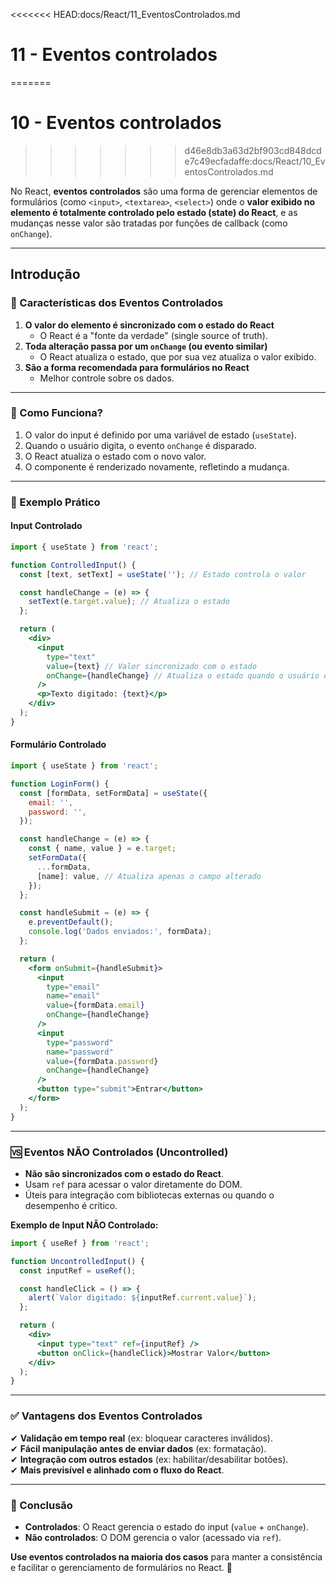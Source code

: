 <<<<<<< HEAD:docs/React/11_EventosControlados.md
# 11 - Eventos controlados
=======
# 10 - Eventos controlados
>>>>>>> d46e8db3a63d2bf903cd848dcde7c49ecfadaffe:docs/React/10_EventosControlados.md

No React, **eventos controlados** são uma forma de gerenciar elementos de formulários (como `<input>`, `<textarea>`, `<select>`) onde o **valor exibido no elemento é totalmente controlado pelo estado (state) do React**, e as mudanças nesse valor são tratadas por funções de callback (como `onChange`).

---
## Introdução

### **📌 Características dos Eventos Controlados**

1. **O valor do elemento é sincronizado com o estado do React**  
   - O React é a "fonte da verdade" (single source of truth).
2. **Toda alteração passa por um `onChange` (ou evento similar)**  
   - O React atualiza o estado, que por sua vez atualiza o valor exibido.
3. **São a forma recomendada para formulários no React**  
   - Melhor controle sobre os dados.

---

### **🔄 Como Funciona?**
1. O valor do input é definido por uma variável de estado (`useState`).
2. Quando o usuário digita, o evento `onChange` é disparado.
3. O React atualiza o estado com o novo valor.
4. O componente é renderizado novamente, refletindo a mudança.

---

### **📝 Exemplo Prático**
#### **Input Controlado**

```jsx
import { useState } from 'react';

function ControlledInput() {
  const [text, setText] = useState(''); // Estado controla o valor

  const handleChange = (e) => {
    setText(e.target.value); // Atualiza o estado
  };

  return (
    <div>
      <input
        type="text"
        value={text} // Valor sincronizado com o estado
        onChange={handleChange} // Atualiza o estado quando o usuário digita
      />
      <p>Texto digitado: {text}</p>
    </div>
  );
}
```

#### **Formulário Controlado**
```jsx
import { useState } from 'react';

function LoginForm() {
  const [formData, setFormData] = useState({
    email: '',
    password: '',
  });

  const handleChange = (e) => {
    const { name, value } = e.target;
    setFormData({
      ...formData,
      [name]: value, // Atualiza apenas o campo alterado
    });
  };

  const handleSubmit = (e) => {
    e.preventDefault();
    console.log('Dados enviados:', formData);
  };

  return (
    <form onSubmit={handleSubmit}>
      <input
        type="email"
        name="email"
        value={formData.email}
        onChange={handleChange}
      />
      <input
        type="password"
        name="password"
        value={formData.password}
        onChange={handleChange}
      />
      <button type="submit">Entrar</button>
    </form>
  );
}
```

---

### **🆚 Eventos NÃO Controlados (Uncontrolled)**
- **Não são sincronizados com o estado do React**.
- Usam `ref` para acessar o valor diretamente do DOM.
- Úteis para integração com bibliotecas externas ou quando o desempenho é crítico.

**Exemplo de Input NÃO Controlado:**

```jsx
import { useRef } from 'react';

function UncontrolledInput() {
  const inputRef = useRef();

  const handleClick = () => {
    alert(`Valor digitado: ${inputRef.current.value}`);
  };

  return (
    <div>
      <input type="text" ref={inputRef} />
      <button onClick={handleClick}>Mostrar Valor</button>
    </div>
  );
}
```

---

### **✅ Vantagens dos Eventos Controlados**

✔ **Validação em tempo real** (ex: bloquear caracteres inválidos).  
✔ **Fácil manipulação antes de enviar dados** (ex: formatação).  
✔ **Integração com outros estados** (ex: habilitar/desabilitar botões).  
✔ **Mais previsível e alinhado com o fluxo do React**.

---

### **🔹 Conclusão**

- **Controlados**: O React gerencia o estado do input (`value` + `onChange`).  
- **Não controlados**: O DOM gerencia o valor (acessado via `ref`).  

**Use eventos controlados na maioria dos casos** para manter a consistência e facilitar o gerenciamento de formulários no React. 🚀